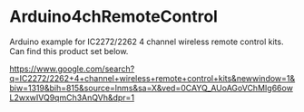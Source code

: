 # Arduino4chRemoteControl
Arduino example for IC2272/2262 4 channel wireless remote control kits.
Can find this product set below.

https://www.google.com/search?q=IC2272/2262+4+channel+wireless+remote+control+kits&newwindow=1&biw=1319&bih=815&source=lnms&sa=X&ved=0CAYQ_AUoAGoVChMIg66owL2wxwIVQ9qmCh3AnQVh&dpr=1
